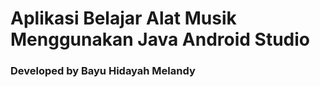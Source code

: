 # Aplikasi Belajar Alat Musik Menggunakan Java Android Studio
### Developed by Bayu Hidayah Melandy
